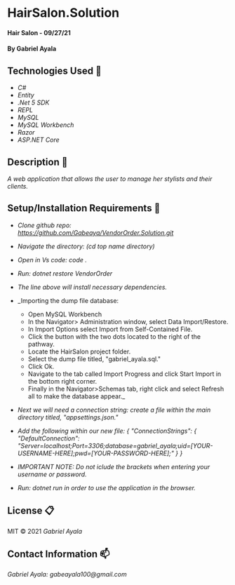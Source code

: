 # HairSalon.Solution
#### Hair Salon - 09/27/21 


#### By Gabriel Ayala

## Technologies Used :floppy_disk:
* _C#_
* _Entity_
* _.Net 5 SDK_
* _REPL_
* _MySQL_
* _MySQL Workbench_
* _Razor_
* _ASP.NET Core_


## Description :page_with_curl:
_A web application that allows the user to manage her stylists and their clients._

## Setup/Installation Requirements :triangular_ruler:

* _Clone github repo: https://github.com/Gabeaya/VendorOrder.Solution.git_
* _Navigate the directory: (cd top name directory)_
* _Open in Vs code: code ._
* _Run: dotnet restore VendorOrder_
* _The line above will install necessary dependencies._
* _Importing the dump file database:
  - Open MySQL Workbench
  - In the Navigator> Administration window, select Data Import/Restore.
  - In Import Options select Import from Self-Contained File.
  - Click the button with the two dots located to the right of the pathway.
  - Locate the HairSalon project folder.
  - Select the dump file titled, "gabriel_ayala.sql."
  - Click Ok.
  - Navigate to the tab called Import Progress and click Start Import in the bottom right corner.
  - Finally in the Navigator>Schemas tab, right click and select Refresh all to make the database appear._
* _Next we will need a connection string: create a file within the main directory titled, "appsettings.json."_
* _Add the following within our new file: {
    "ConnectionStrings": {
        "DefaultConnection": "Server=localhost;Port=3306;database=gabriel_ayala;uid=[YOUR-USERNAME-HERE];pwd=[YOUR-PASSWORD-HERE];"
    }
}_
* _IMPORTANT NOTE: Do not iclude the brackets when entering your username or password._



* _Run: dotnet run in order to use the application in the browser._


## License :clipboard:
MIT &copy; 2021 _Gabriel Ayala_
## Contact Information :mailbox:

_Gabriel Ayala:
gabeayala100@gmail.com_